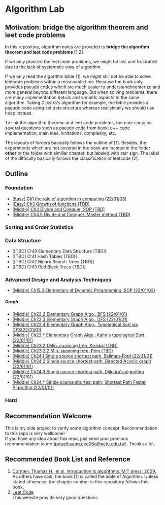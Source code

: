 ﻿# Algorithm Lab

## Motivation: **bridge the algorithm theorem and leet code problems** 
In this repository, algorithm notes are provided to **bridge the algorithm theorem and leet code problems** [1,2].

If we only practice the leet code problems, we might be lost and frustrated due to the lack of systemetic view of algorithm.

If we only read the algorithm bible [1], we might still not be able to solve leetcode problems within a reasonable time. Because the book only provides pseudo codes which are much easier to understand/memorize and more general beyond different language. But when solving problems, there are many implementation details and variants aspects to the same algorithm. Taking Dijkstra's algorithm for example, the bible provides a pseudo code using set data structure whereas realistically we should use heap instead.

To link the algorithm theorem and leet code problems, the note contains several questions such as pseudo code from book, c++ code implementation, main idea,  limitations, complexity, etc.

The layouts of forders basically follows the outline of [1]. Besides, the experiments which are not covered in the book are located in the folder **other** or the folder with similiar chapter, but labeled with star sign. The label of the difficulty basically follows the classification of leetcode [2].

## Outline  

### Foundation
- [[Easy] Ch1 the role of algorithm in computing (22/01/03)](/Ch1_the_role_of_algorithm)  
- [[Easy] Ch3 Growth of functions (TBD)](/Ch1_the_role_of_algorithm)  
- [[Middle] Ch4 Divide and Conquer, SOP (TBD)](/Ch1_the_role_of_algorithm)  
- [[Middle] Ch4.5 Divide and Conquer, Master method (TBD)](/Ch1_the_role_of_algorithm)  

### Sorting and Order Statistics

### Data Structure
- [[TBD] Ch10 Elementary Data Structure (TBD)]
- [[TBD] Ch11 Hash Tables (TBD)]
- [[TBD] Ch12 Binary Search Trees (TBD)]
- [[TBD] Ch13 Red Black Trees (TBD)]

### Advanced Design and Analysis Techniques
- [[Middle] Ch15.3 Elementary of Dynamic Programming, SOP (22/01/03)](/Ch15_dynamic_programming/3_element_of_dynamic_programming)  

##### Graph
- [[Middle] Ch22.2 Elementary Graph Algo., BFS (22/01/01)](/Ch22_elementary_graph_algo/2_middle_breadth_first_search)  
- [[Middle] Ch22.3 Elementary Graph Algo., DFS (22/01/01)](/Ch22_elementary_graph_algo/3_middle_depth_first_search)  
- [[Middle] Ch22.4 Elementary Graph Algo., Topological Sort via DFS(22/01/01)](/Ch22_elementary_graph_algo/4_middle_topological_srot)  
- [[Middle] Ch22.* Elementary Graph Algo., Kahn's topological Sort (22/01/01)](/Ch22_elementary_graph_algo/4_middle_topological_srot)
- [[Middle] Ch23.2.1 Min. spanning tree, Kruskal (TBD)](/Ch23_min_spanning_tree/2_1_middle_Kruskal)  
- [[Middle] Ch23.2.2 Min. spanning tree, Prim (TBD)](/Ch23_min_spanning_tree/2_2_middle_Prim)  
- [[Middle] Ch24.1 Single source shortest path, Bellman-Ford (22/01/01)](/Ch24_single_source_shortest_paths/1_middle_Bellman_Ford)  
- [[Middle] Ch24.2 Single source shortest path, Directed Acyclic graph (22/01/01)](/Ch24_single_source_shortest_paths/2_middle_DirectedAcyclicGraph)  
- [[Middle] Ch24.3 Single source shortest path, Dijkstra's algorithm (22/01/01)](/Ch24_single_source_shortest_paths/3_middle_Dijkstra)  
- [[Middle] Ch24.* Single source shortest path, Shortest Path Faster Algorithm (22/01/01)](/Ch24_single_source_shortest_paths/other_middle_SPFA)  

### Hard  

## Recommendation Welcome
This is my side project to verify some algorithm concept. Recommendation to this repo is very wellcome!  
If you have any idea about this repo, just send your precious recommendation to me (poweihuang.ece06g@nctu.edu.tw). Thanks a lot.

## Recommended Book List and Reference
1. [Cormen, Thomas H., et al. Introduction to algorithms. MIT press, 2009.](https://edutechlearners.com/download/Introduction_to_algorithms-3rd%20Edition.pdf)  
As others have said, the book [1] is called the bible of Algorithm. Unless stated otherwise, the chapter number in this repository follows this book.
2. [Leet Code](https://leetcode.com/)  
This website provide very good questions.